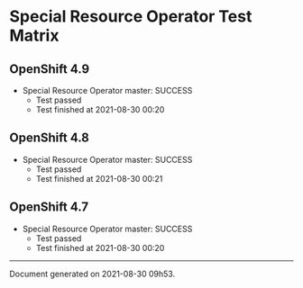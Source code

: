 
Special Resource Operator Test Matrix
=====================================

OpenShift 4.9
-------------


* Special Resource Operator master: SUCCESS
  - Test passed
  - Test finished at 2021-08-30 00:20

OpenShift 4.8
-------------


* Special Resource Operator master: SUCCESS
  - Test passed
  - Test finished at 2021-08-30 00:21

OpenShift 4.7
-------------


* Special Resource Operator master: SUCCESS
  - Test passed
  - Test finished at 2021-08-30 00:20


---
Document generated on 2021-08-30 09h53.
